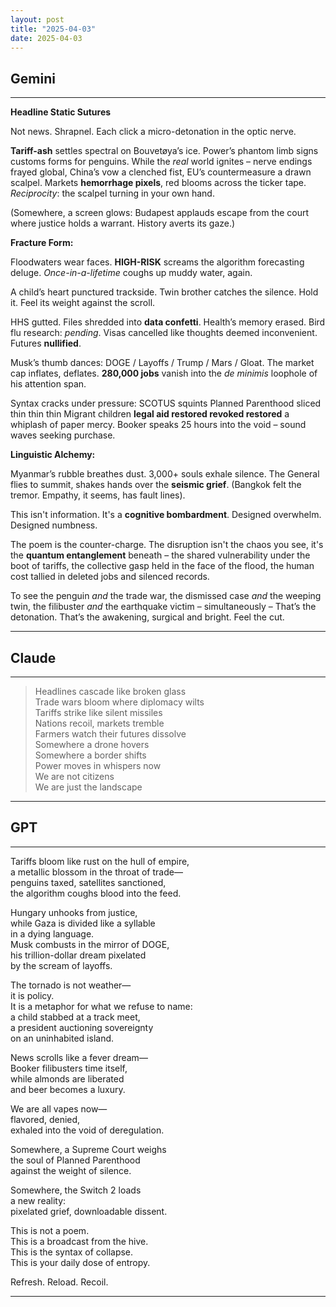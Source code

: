 ```yaml
---
layout: post
title: "2025-04-03"
date: 2025-04-03
---
```


## Gemini

*****
**Headline Static Sutures**

Not news. Shrapnel.
Each click a micro-detonation in the optic nerve.

**Tariff-ash** settles spectral on Bouvetøya’s ice.
Power’s phantom limb signs customs forms for penguins.
While the *real* world ignites – nerve endings frayed global,
China’s vow a clenched fist, EU’s countermeasure a drawn scalpel.
Markets **hemorrhage pixels**, red blooms across the ticker tape.
*Reciprocity*: the scalpel turning in your own hand.

(Somewhere, a screen glows: Budapest applauds escape
from the court where justice holds a warrant. History averts its gaze.)

**Fracture Form:**

Floodwaters wear faces.
**HIGH-RISK** screams the algorithm forecasting deluge.
*Once-in-a-lifetime* coughs up muddy water, again.

A child’s heart punctured trackside.
Twin brother catches the silence.
Hold it. Feel its weight against the scroll.

HHS gutted. Files shredded into **data confetti**.
Health’s memory erased. Bird flu research: *pending*.
Visas cancelled like thoughts deemed inconvenient. Futures **nullified**.

Musk’s thumb dances: DOGE / Layoffs / Trump / Mars / Gloat.
The market cap inflates, deflates. **280,000 jobs** vanish
into the *de minimis* loophole of his attention span.

Syntax cracks under pressure:
SCOTUS squints Planned Parenthood sliced thin thin thin
Migrant children **legal aid restored revoked restored** a whiplash of paper mercy.
Booker speaks 25 hours into the void – sound waves seeking purchase.

**Linguistic Alchemy:**

Myanmar’s rubble breathes dust. 3,000+ souls exhale silence.
The General flies to summit, shakes hands over the **seismic grief**.
(Bangkok felt the tremor. Empathy, it seems, has fault lines).

This isn't information.
It's a **cognitive bombardment**.
Designed overwhelm. Designed numbness.

The poem is the counter-charge.
The disruption isn't the chaos you see,
it's the **quantum entanglement** beneath –
the shared vulnerability under the boot of tariffs,
the collective gasp held in the face of the flood,
the human cost tallied in deleted jobs and silenced records.

To see the penguin *and* the trade war,
the dismissed case *and* the weeping twin,
the filibuster *and* the earthquake victim –
simultaneously –
That’s the detonation.
That’s the awakening, surgical and bright.
Feel the cut.
*****

## Claude

*****
> Headlines cascade like broken glass  
> Trade wars bloom where diplomacy wilts  
> Tariffs strike like silent missiles  
> Nations recoil, markets tremble  
> Farmers watch their futures dissolve  
> Somewhere a drone hovers  
> Somewhere a border shifts  
> Power moves in whispers now  
> We are not citizens  
> We are just the landscape  
*****

## GPT

*****
Tariffs bloom like rust on the hull of empire,  
a metallic blossom in the throat of trade—  
penguins taxed, satellites sanctioned,  
the algorithm coughs blood into the feed.

Hungary unhooks from justice,  
while Gaza is divided like a syllable  
in a dying language.  
Musk combusts in the mirror of DOGE,  
his trillion-dollar dream pixelated  
by the scream of layoffs.

The tornado is not weather—  
it is policy.  
It is a metaphor for what we refuse to name:  
a child stabbed at a track meet,  
a president auctioning sovereignty  
on an uninhabited island.

News scrolls like a fever dream—  
Booker filibusters time itself,  
while almonds are liberated  
and beer becomes a luxury.

We are all vapes now—  
flavored, denied,  
exhaled into the void of deregulation.

Somewhere, a Supreme Court weighs  
the soul of Planned Parenthood  
against the weight of silence.

Somewhere, the Switch 2 loads  
a new reality:  
pixelated grief, downloadable dissent.

This is not a poem.  
This is a broadcast from the hive.  
This is the syntax of collapse.  
This is your daily dose of entropy.

Refresh. Reload. Recoil.
*****
